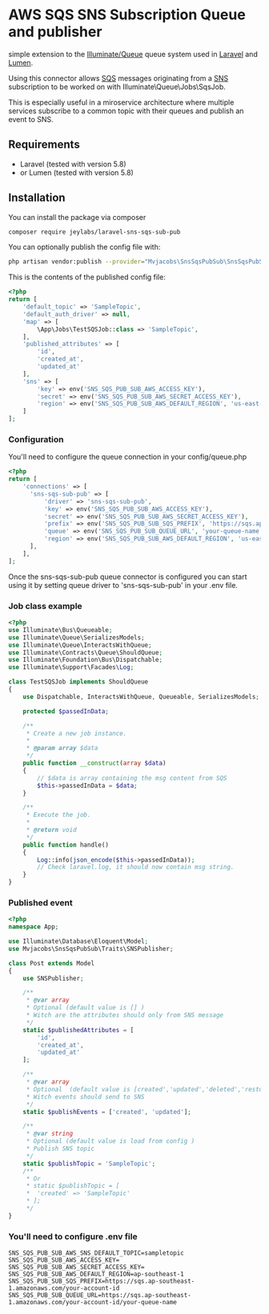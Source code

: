# AWS SQS SNS Subscription Queue and publisher

simple extension to the [Illuminate/Queue](https://github.com/illuminate/queue) queue system used in [Laravel](https://laravel.com) and [Lumen](https://lumen.laravel.com/).

Using this connector allows [SQS](https://aws.amazon.com/sqs/) messages originating from a [SNS](https://aws.amazon.com/sns/) subscription to be worked on with Illuminate\Queue\Jobs\SqsJob.

This is especially useful in a miroservice architecture where multiple services subscribe to a common topic with their queues and  publish an event to SNS.

## Requirements

-   Laravel (tested with version 5.8)
-   or Lumen (tested with version 5.8)

## Installation
You can install the package via composer
```bash
composer require jeylabs/laravel-sns-sqs-sub-pub 
```
You can optionally publish the config file with:
```bash
php artisan vendor:publish --provider="Mvjacobs\SnsSqsPubSub\SnsSqsPubSubServiceProvider" --tag="config"
```
This is the contents of the published config file:

```php
<?php
return [
    'default_topic' => 'SampleTopic',
    'default_auth_driver' => null,
    'map' => [
        \App\Jobs\TestSQSJob::class => 'SampleTopic',
    ],
    'published_attributes' => [
        'id',
        'created_at',
        'updated_at'
    ],
    'sns' => [
        'key' => env('SNS_SQS_PUB_SUB_AWS_ACCESS_KEY'),
        'secret' => env('SNS_SQS_PUB_SUB_AWS_SECRET_ACCESS_KEY'),
        'region' => env('SNS_SQS_PUB_SUB_AWS_DEFAULT_REGION', 'us-east-1'),
    ]
];

```

### Configuration

You'll need to configure the queue connection in your config/queue.php

```php
<?php
return [
    'connections' => [
      'sns-sqs-sub-pub' => [
          'driver' => 'sns-sqs-sub-pub',
          'key' => env('SNS_SQS_PUB_SUB_AWS_ACCESS_KEY'),
          'secret' => env('SNS_SQS_PUB_SUB_AWS_SECRET_ACCESS_KEY'),
          'prefix' => env('SNS_SQS_PUB_SUB_SQS_PREFIX', 'https://sqs.ap-southeast-1.amazonaws.com/your-account-id'),
          'queue' => env('SNS_SQS_PUB_SUB_QUEUE_URL', 'your-queue-name'),
          'region' => env('SNS_SQS_PUB_SUB_AWS_DEFAULT_REGION', 'us-east-1'),
      ],
    ],
];
```
Once the sns-sqs-sub-pub queue connector is configured you can start using it by setting queue driver to 'sns-sqs-sub-pub' in your .env file.

### Job class example

```php
<?php
use Illuminate\Bus\Queueable;
use Illuminate\Queue\SerializesModels;
use Illuminate\Queue\InteractsWithQueue;
use Illuminate\Contracts\Queue\ShouldQueue;
use Illuminate\Foundation\Bus\Dispatchable;
use Illuminate\Support\Facades\Log;

class TestSQSJob implements ShouldQueue
{
    use Dispatchable, InteractsWithQueue, Queueable, SerializesModels;

    protected $passedInData;

    /**
     * Create a new job instance.
     *
     * @param array $data
     */
    public function __construct(array $data)
    {
        // $data is array containing the msg content from SQS
        $this->passedInData = $data;
    }

    /**
     * Execute the job.
     *
     * @return void
     */
    public function handle()
    {
        Log::info(json_encode($this->passedInData));
        // Check laravel.log, it should now contain msg string.
    }
}

```

### Published event
```php
<?php
namespace App;

use Illuminate\Database\Eloquent\Model;
use Mvjacobs\SnsSqsPubSub\Traits\SNSPublisher;

class Post extends Model
{
    use SNSPublisher;

    /**
     * @var array
     * Optional (default value is [] )
     * Witch are the attributes should only from SNS message
     */
    static $publishedAttributes = [
        'id',
        'created_at',
        'updated_at'
    ];

    /**
     * @var array
     * Optional  (default value is [created','updated','deleted','restored'] )
     * Witch events should send to SNS
     */
    static $publishEvents = ['created', 'updated'];

    /**
     * @var string
     * Optional (default value is load from config )
     * Publish SNS topic
     */
    static $publishTopic = 'SampleTopic';
    /**
     * Or
     * static $publishTopic = [
     *  'created' => 'SampleTopic'
     * ];
     */
}
```

### You'll need to configure .env file
```dotenv
SNS_SQS_PUB_SUB_AWS_SNS_DEFAULT_TOPIC=sampletopic
SNS_SQS_PUB_SUB_AWS_ACCESS_KEY=
SNS_SQS_PUB_SUB_AWS_SECRET_ACCESS_KEY=
SNS_SQS_PUB_SUB_AWS_DEFAULT_REGION=ap-southeast-1
SNS_SQS_PUB_SUB_SQS_PREFIX=https://sqs.ap-southeast-1.amazonaws.com/your-account-id
SNS_SQS_PUB_SUB_QUEUE_URL=https://sqs.ap-southeast-1.amazonaws.com/your-account-id/your-queue-name
```
